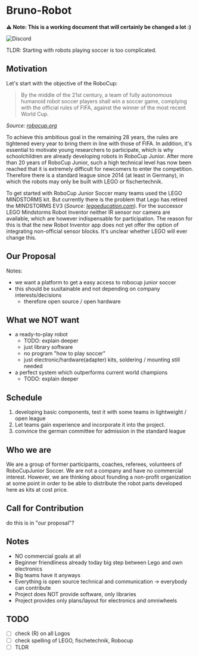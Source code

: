 # Bruno-Robot

**⚠️ Note: This is a working document that will certainly be changed a lot :)**

![Discord](https://img.shields.io/discord/971137288471998574)

TLDR: Starting with robots playing soccer is too complicated.


## Motivation

Let's start with the objective of the RoboCup:

> By the middle of the 21st century, a team of fully autonomous humanoid robot soccer players shall win a soccer game, complying with the official rules of FIFA, against the winner of the most recent World Cup. 
 
*Source: [robocup.org](https://www.robocup.org/objective)*

To achieve this ambitious goal in the remaining 28 years, the rules are tightened every year to bring them in line with those of FIFA. 
In addition, it's essential to motivate young researchers to participate, which is why schoolchildren are already developing robots in RoboCup Junior.
After more than 20 years of RoboCup Junior, such a high technical level has now been reached that it is extremely difficult for newcomers to enter the competition.
Therefore there is a standard league since 2014 (at least in Germany), in which the robots may only be built with LEGO or fischertechnik.

To get started with RoboCup Junior Soccer many teams used the LEGO MINDSTORMS kit. But currently there is the problem that Lego has retired the MINDSTORMS EV3 (*Source: [legoeducation.com](https://community.legoeducation.com/blogs/36/95)*).
For the successor LEGO Mindstorms Robot Inventor neither IR sensor nor camera are available, which are however indispensable for participation.
The reason for this is that the new Robot Inventor app does not yet offer the option of integrating non-official sensor blocks. 
It's unclear whether LEGO will ever change this.

## Our Proposal

Notes:
* we want a platform to get a easy access to robocup junior soccer
* this should be susitainable and not depending on company interests/decisions
    * therefore open source / open hardware

## What we NOT want

* a ready-to-play robot
    * TODO: explain deeper
    * just library software
    * no program "how to play soccer"
    * just electronic/hardware(adapter) kits, soldering / mounting still needed
* a perfect system which outperforms current world champions
    * TODO: explain deeper

## Schedule

1. developing basic components, test it with some teams in lightweight / open league
2. Let teams gain experience and incorporate it into the project.
3. convince the german committee for admission in the standard league

## Who we are

We are a group of former participants, coaches, referees, volunteers of RoboCupJunior Soccer. 
We are not a company and have no commercial interest. 
However, we are thinking about founding a non-profit organization at some point in order to be able to distribute the robot parts developed here as kits at cost price. 

## Call for Contribution

do this is in "our proposal"?

## Notes
* NO commercial goals at all
* Beginner friendliness already today big step between Lego and own electronics
* Big teams have it anyways
* Everything is open source technical and communication -> everybody can contribute
* Project does NOT provide software, only libraries
* Project provides only plans/layout for electronics and omniwheels


## TODO

* [ ] check (R) on all Logos
* [ ] check spelling of LEGO, fischetechnik, Robocup
* [ ] TLDR
